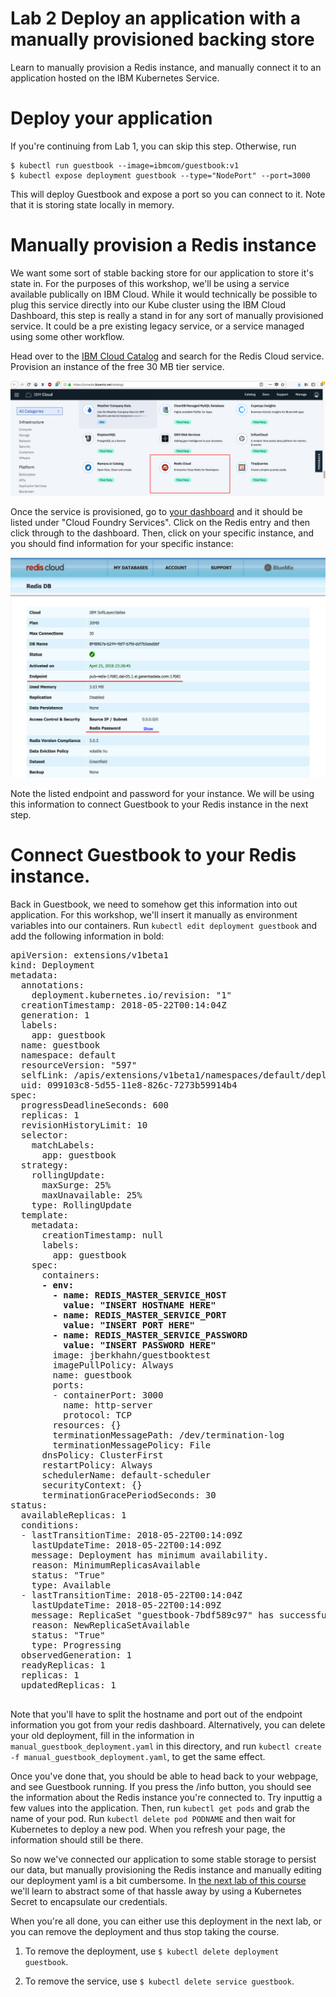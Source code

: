 # Lab 2 Deploy an application with a manually provisioned backing store

Learn to manually provision a Redis instance, and manually connect it to an
application hosted on the IBM Kubernetes Service.

# Deploy your application

If you're continuing from Lab 1, you can skip this step. Otherwise, run

```
$ kubectl run guestbook --image=ibmcom/guestbook:v1
$ kubectl expose deployment guestbook --type="NodePort" --port=3000
```

This will deploy Guestbook and expose a port so you can connect to it. Note that
it is storing state locally in memory.

# Manually provision a Redis instance

We want some sort of stable backing store for our application to store it's state in. For the purposes
of this workshop, we'll be using a service available publically on IBM Cloud. While it would technically
be possible to plug this service directly into our Kube cluster using the IBM Cloud Dashboard, this step is
really a stand in for any sort of manually provisioned service. It could be a pre existing legacy service, or
a service managed using some other workflow. 

Head over to the [IBM Cloud Catalog](https://console.bluemix.net/catalog/) and search for the 
Redis Cloud service. Provision an instance of the free 30 MB tier service.

![Redis Service](../images/redis_service.png)

Once the service is provisioned, go to [your dashboard](https://console.bluemix.net/dashboard/apps) and it
should be listed under "Cloud Foundry Services". Click on the Redis entry and then click through to the dashboard.
Then, click on your specific instance, and you should find information for your specific instance:

![Redis Dashboard](../images/redis_dashboard.png)

Note the listed endpoint and password for your instance. We will be using this information to
connect Guestbook to your Redis instance in the next step.

# Connect Guestbook to your Redis instance.

Back in Guestbook, we need to somehow get this information into out application. For this workshop,
we'll insert it manually as environment variables into our containers. Run `kubectl edit deployment guestbook`
and add the following information in bold:

<pre>
apiVersion: extensions/v1beta1
kind: Deployment
metadata:
  annotations:
    deployment.kubernetes.io/revision: "1"
  creationTimestamp: 2018-05-22T00:14:04Z
  generation: 1
  labels:
    app: guestbook
  name: guestbook
  namespace: default
  resourceVersion: "597"
  selfLink: /apis/extensions/v1beta1/namespaces/default/deployments/guestbook
  uid: 099103c8-5d55-11e8-826c-7273b59914b4
spec:
  progressDeadlineSeconds: 600
  replicas: 1
  revisionHistoryLimit: 10
  selector:
    matchLabels:
      app: guestbook
  strategy:
    rollingUpdate:
      maxSurge: 25%
      maxUnavailable: 25%
    type: RollingUpdate
  template:
    metadata:
      creationTimestamp: null
      labels:
        app: guestbook
    spec:
      containers:<b>   
      - env:
        - name: REDIS_MASTER_SERVICE_HOST
          value: "INSERT HOSTNAME HERE"
        - name: REDIS_MASTER_SERVICE_PORT
          value: "INSERT PORT HERE"
        - name: REDIS_MASTER_SERVICE_PASSWORD
          value: "INSERT PASSWORD HERE"</b>
        image: jberkhahn/guestbooktest
        imagePullPolicy: Always
        name: guestbook
        ports:
        - containerPort: 3000
          name: http-server
          protocol: TCP
        resources: {}
        terminationMessagePath: /dev/termination-log
        terminationMessagePolicy: File
      dnsPolicy: ClusterFirst
      restartPolicy: Always
      schedulerName: default-scheduler
      securityContext: {}
      terminationGracePeriodSeconds: 30
status:
  availableReplicas: 1
  conditions:
  - lastTransitionTime: 2018-05-22T00:14:09Z
    lastUpdateTime: 2018-05-22T00:14:09Z
    message: Deployment has minimum availability.
    reason: MinimumReplicasAvailable
    status: "True"
    type: Available
  - lastTransitionTime: 2018-05-22T00:14:04Z
    lastUpdateTime: 2018-05-22T00:14:09Z
    message: ReplicaSet "guestbook-7bdf589c97" has successfully progressed.
    reason: NewReplicaSetAvailable
    status: "True"
    type: Progressing
  observedGeneration: 1
  readyReplicas: 1
  replicas: 1
  updatedReplicas: 1
  </pre>

Note that you'll have to split the hostname and port out of the endpoint information you
got from your redis dashboard. Alternatively, you can delete your old deployment, fill in
the information in `manual_guestbook_deployment.yaml` in this directory, and run
`kubectl create -f manual_guestbook_deployment.yaml`, to get the same effect.

Once you've done that, you should be able to head back to your webpage, and see Guestbook running.
If you press the /info button, you should see the information about the Redis instance you're
connected to. Try inputtig a few values into the application. Then, run `kubectl get pods`
and grab the name of your pod. Run `kubectl delete pod PODNAME` and then wait for Kubernetes
to deploy a new pod. When you refresh your page, the information should still be there.

So now we've connected our application to some stable storage to persist our data, but manually
provisioning the Redis instance and manually editing our deployment yaml is a bit cumbersome.
In [the next lab of this course](../Lab3/README.md) we'll learn to abstract some of that hassle
away by using a Kubernetes Secret to encapsulate our credentials.

When you're all done, you can either use this deployment in the next lab,
or you can remove the deployment and thus stop taking the course.

  1. To remove the deployment, use `$ kubectl delete deployment guestbook`.

  2. To remove the service, use `$ kubectl delete service guestbook`.
